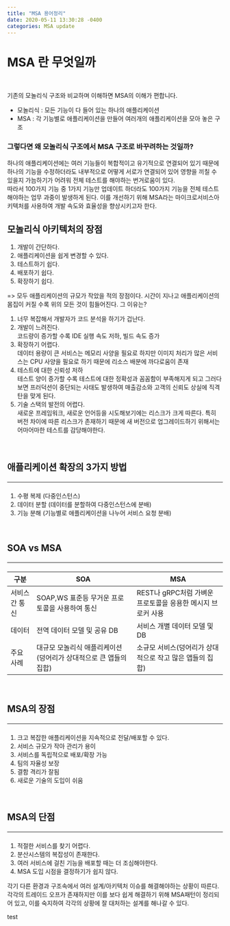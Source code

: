 ```yaml
---
title: "MSA 용어정리"
date: 2020-05-11 13:30:28 -0400
categories: MSA update
---
```


# MSA 란 무엇일까
<br>

기존의 모놀리식 구조와 비교하며 이해하면 MSA의 이해가 편합니다.
- 모놀리식 : 모든 기능이 다 들어 있는 하나의 애플리케이션
- MSA : 각 기능별로 애플리케이션을 만들어 여러개의 애플리케이션을 모아 놓은 구조

### 그렇다면 왜 모놀리식 구조에서 MSA 구조로 바꾸려하는 것일까?

하나의 애플리케이션에는 여러 기능들이 복합적이고 유기적으로 연결되어 있기 때문에 하나의 기능을 수정하더라도 내부적으로 어떻게 서로가 연결되어 있어 영향을 끼칠 수 있을지 가늠하기가 어려워 전체 테스트를 해야하는 번거로움이 있다. <br>
 따라서 100가지 기능 중 1가지 기능만 업데이트 하더라도 100가지 기능을 전체 테스트 해야하는 업무 과중이 발생하게 된다. 이를 개선하기 위해 MSA라는 마이크로서비스아키텍처를 사용하여 개발 속도와 효율성을 향상시키고자 한다.

 ## 모놀리식 아키텍처의 장점
 1. 개발이 간단하다.
 2. 애플리케이션을 쉽게 변경할 수 있다.
 3. 테스트하기 쉽다.
 4. 배포하기 쉽다.
 5. 확장하기 쉽다.

=> 모두 애플리케이션의 규모가 작았을 적의 장점이다.
시간이 지나고 애플리케이션의 몸집이 커질 수록 위의 모든 것이 힘들어진다.
그 이유는?<br>
1. 너무 복잡해서 개발자가 코드 분석을 하기가 겁난다.
2. 개발이 느려진다.<br>코드량이 증가할 수록 IDE 실행 속도 저하, 빌드 속도 증가
3. 확장하기 어렵다. <br>데이터 용량이 큰 서비스는 메모리 사양을 필요로 하지만 이미지 처리가 많은 서비스는 CPU 사양을 필요로 하기 때문에 리소스 배분에 까다로움이 존재
4. 테스트에 대한 신뢰성 저하 
<br> 테스트 양이 증가할 수록 테스트에 대한 정확성과 꼼꼼함이 부족해지게 되고 그러다 보면 프러덕션이 중단되는 사태도 발생하여 매출감소와 고객의 신뢰도 상실에 직격탄을 맞게 된다.
5. 기술 스택의 발전의 어렵다.
<br> 새로운 프레임워크, 새로운 언어등을 시도해보기에는 리스크가 크게 따른다. 특히 버전 차이에 따른 리스크가 존재하기 때문에 새 버전으로 업그레이드하기 위해서는 어마어마한 테스트를 감당해야한다.


<br>

## 애플리케이션 확장의 3가지 방법 <hr>
1. 수평 복제 (다중인스턴스)
2. 데이터 분할  (데이터를 분할하여 다중인스턴스에 분배)
3. 기능 분해 (기능별로 애플리케이션을 나누어 서비스 요청 분배)

<br>

## SOA vs MSA <hr>
|구분|SOA|MSA|
|----|-----|-------|
|서비스간 통신| SOAP,WS 표준등 무거운 프로토콜을 사용하여 통신|REST나 gRPC처럼 가벼운 프로토콜을 응용한 메시지 브로커 사용|
|데이터|전역 데이터 모델 및 공유 DB| 서비스 개별 데이터 모델 및 DB|
|주요 사례|대규모 모놀리식 애플리케이션(덩어리가 상대적으로 큰 앱들의 집합)|소규모 서비스(덩어리가 상대적으로 작고 많은 앱들의 집합)


<br>

## MSA의 장점 <hr>
1. 크고 복잡한 애플리케이션을 지속적으로 전달/배포할 수 있다.
2. 서비스 규모가 작아 관리가 용이
3. 서비스를 독립적으로 배포/확장 가능
4. 팀의 자율성 보장
5. 결함 격리가 잘됨
6. 새로운 기술의 도입이 쉬움

<br>

## MSA의 단점 <hr>
1. 적절한 서비스를 찾기 어렵다.
2. 분산시스템의 복잡성이 존재한다.
3. 여러 서비스에 걸친 기능을 배포할 때는 더 조심해야한다.
4. MSA 도입 시점을 결정하기가 쉽지 않다.

각기 다른 환경과 구조속에서 여러 설계/아키텍처 이슈를 해결해야하는 상황이 따른다. 각각의 트레이드 오프가 존재하지만 이를 보다 쉽게 해결하기 위해 MSA패턴이 정리되어 있고, 이를 숙지하여 각각의 상황에 잘 대처하는 설계를 해나갈 수 있다.

test
